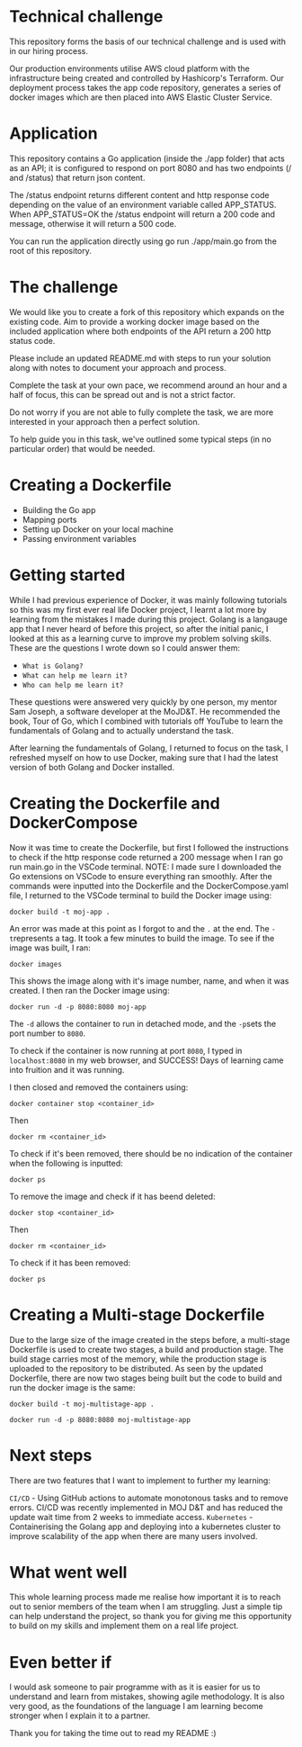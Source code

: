 # Technical challenge

This repository forms the basis of our technical challenge and is used with in our hiring process.

Our production environments utilise AWS cloud platform with the infrastructure being created and controlled by Hashicorp's Terraform. Our deployment process takes the app code repository, generates a series of docker images which are then placed into AWS Elastic Cluster Service.

# Application

This repository contains a Go application (inside the ./app folder) that acts as an API; it is configured to respond on port 8080 and has two endpoints (/ and /status) that return json content.

The /status endpoint returns different content and http response code depending on the value of an environment variable called APP_STATUS. When APP_STATUS=OK the /status endpoint will return a 200 code and message, otherwise it will return a 500 code.

You can run the application directly using go run ./app/main.go from the root of this repository.

# The challenge

We would like you to create a fork of this repository which expands on the existing code. Aim to provide a working docker image based on the included application where both endpoints of the API return a 200 http status code.

Please include an updated README.md with steps to run your solution along with notes to document your approach and process.

Complete the task at your own pace, we recommend around an hour and a half of focus, this can be spread out and is not a strict factor.

Do not worry if you are not able to fully complete the task, we are more interested in your approach then a perfect solution.

To help guide you in this task, we've outlined some typical steps (in no particular order) that would be needed.

# Creating a Dockerfile

- Building the Go app
- Mapping ports
- Setting up Docker on your local machine
- Passing environment variables

# Getting started

While I had previous experience of Docker, it was mainly following tutorials so this was my first ever real life Docker project, I learnt a lot more by learning from the mistakes I made during this project.
Golang is a langauge app that I never heard of before this project, so after the initial panic, I looked at this as a learning curve to improve my problem solving skills. These are the questions I wrote down so I could answer them: 
 - `What is Golang?`
 - `What can help me learn it?`
 - `Who can help me learn it?` 

These questions were answered very quickly by one person, my mentor Sam Joseph, a software developer at the MoJD&T. He recommended the book, Tour of Go, which I combined with tutorials off YouTube to learn the fundamentals of Golang and to actually understand the task.

After learning the fundamentals of Golang, I returned to focus on the task, I refreshed myself on how to use Docker, making sure that I had the latest version of both Golang and Docker installed.

# Creating the Dockerfile and DockerCompose
Now it was time to create the Dockerfile, but first I followed the instructions to check if the http response code returned a 200 message when I ran go run main.go in the VSCode terminal. NOTE: I made sure I downloaded the Go extensions on VSCode to ensure everything ran smoothly. After the commands were inputted into the Dockerfile and the DockerCompose.yaml file, I returned to the VSCode terminal to build the Docker image using:

 `docker build -t moj-app . `

An error was made at this point as I forgot to and the ` . ` at the end. The ` -t `represents a tag. It took a few minutes to build the image. To see if the image was built, I ran:

`docker images`

This shows the image along with it's image number, name, and when it was created. I then ran the Docker image using:

`docker run -d -p 8080:8080 moj-app`

The ` -d ` allows the container to run in detached mode, and the ` -p `sets the port number to `8080`.

To check if the container is now running at port `8080`, I typed in `localhost:8080` in my web browser, and SUCCESS! Days of learning came into fruition and it was running.

I then closed and removed the containers using:

`docker container stop <container_id>`

Then

`docker rm <container_id>`

To check if it's been removed, there should be no indication of the container when the following is inputted:

`docker ps`

To remove the image and check if it has beend deleted:

`docker stop <container_id>`

Then

`docker rm <container_id>`

To check if it has been removed:

`docker ps`

# Creating a Multi-stage Dockerfile

Due to the large size of the image created in the steps before, a multi-stage Dockerfile is used to create two stages, a build and production stage. The build stage carries most of the memory, while the production stage is uploaded to the repository to be distributed. As seen by the updated Dockerfile, there are now two stages being built but the code to build and run the docker image is the same:

`docker build -t moj-multistage-app .`

`docker run -d -p 8080:8080 moj-multistage-app`

# Next steps

There are two features that I want to implement to further my learning:

`CI/CD` - Using GitHub actions to automate monotonous tasks and to remove errors. CI/CD was recently implemented in MOJ D&T and has reduced the update wait time from 2 weeks to immediate access.
`Kubernetes` - Containerising the Golang app and deploying into a kubernetes cluster to improve scalability of the app when there are many users involved.

# What went well

This whole learning process made me realise how important it is to reach out to senior members of the team when I am struggling. Just a simple tip can help understand the project, so thank you for giving me this opportunity to build on my skills and implement them on a real life project.

# Even better if

I would ask someone to pair programme with as it is easier for us to understand and learn from mistakes, showing agile methodology. It is also very good, as the foundations of the language I am learning become stronger when I explain it to a partner.

Thank you for taking the time out to read my README :)
